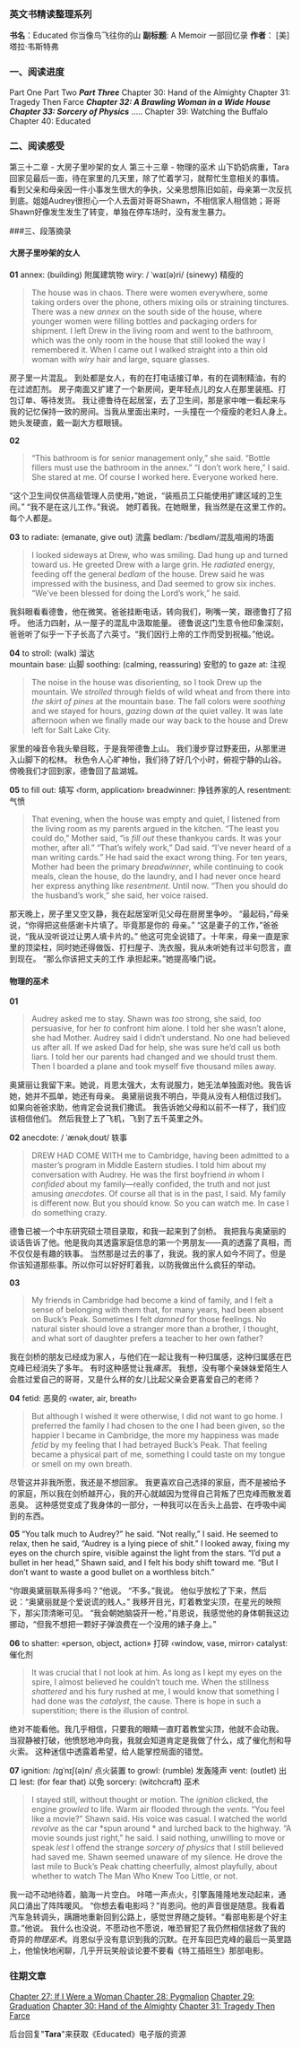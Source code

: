 ### 英文书精读整理系列
**书名**：Educated 你当像鸟飞往你的山
**副标题**:  A Memoir 一部回忆录
**作者**： [美] 塔拉·韦斯特弗

### 一、阅读进度
Part One
Part Two
***Part Three***
Chapter 30: Hand of the Almighty 
Chapter 31: Tragedy Then Farce 
***Chapter 32: A Brawling Woman in a Wide House***
***Chapter 33: Sorcery of Physics***
.....
Chapter 39: Watching the Buffalo 
Chapter 40: Educated
### 二、阅读感受
第三十二章 - 大房子里吵架的女人 
第三十三章 -  物理的巫术
山下奶奶病重，Tara回家见最后一面，待在家里的几天里，除了忙着学习，就帮忙生意相关的事情。
看到父亲和母亲因一件小事发生很大的争执，父亲思想陈旧如前，母亲第一次反抗到底。姐姐Audrey很担心一个人去面对哥哥Shawn，不相信家人相信她；哥哥Shawn好像发生发生了转变，单独在停车场时，没有发生暴力。

###三、段落摘录
#### 大房子里吵架的女人 
**01**
annex: (building) 附属建筑物
wiry: / ˈwaɪ(ə)ri/ (sinewy) 精瘦的
>The house was in chaos. 
>There were women everywhere, some taking orders over the phone, others mixing oils or straining tinctures. 
>There was a new *annex* on the south side of the house, where younger women were filling bottles and packaging orders for shipment. 
>I left Drew in the living room and went to the bathroom, which was the only room in the house that still looked the way I remembered it. When I came out I walked straight into a thin old woman with *wiry* hair and large, square glasses.

房子里一片混乱。
到处都是女人，有的在打电话接订单，有的在调制精油，有的在过滤酊剂。
房子南面又扩建了一个新房间，更年轻点儿的女人在那里装瓶、打包订单、等待发货。
我让德鲁待在起居室，去了卫生间，那是家中唯一看起来与我的记忆保持一致的房间。当我从里面出来时，一头撞在一个瘦瘦的老妇人身上。她头发硬直，戴一副大方框眼镜。

**02**
>“This bathroom is for senior management only,” she said. “Bottle fillers must use the bathroom in the annex.” 
>“I don’t work here,” I said. 
>She stared at me. Of course I worked here. Everyone worked here.

“这个卫生间仅供高级管理人员使用，”她说，“装瓶员工只能使用扩建区域的卫生间。” 
“我不是在这儿工作。”我说。 
她盯着我。在她眼里，我当然是在这里工作的。每个人都是。

**03**
to radiate: (emanate, give out) 流露 
bedlam: /ˈbɛdləm/混乱喧闹的场面
>I looked sideways at Drew, who was smiling. Dad hung up and turned toward us. He greeted Drew with a large grin. 
>He *radiated* energy, feeding off the general *bedlam* of the house. 
>Drew said he was impressed with the business, and Dad seemed to grow six inches. “We’ve been blessed for doing the Lord’s work,” he said.

我斜眼看看德鲁，他在微笑。爸爸挂断电话，转向我们，咧嘴一笑，跟德鲁打了招呼。
他活力四射，从一屋子的混乱中汲取能量。
德鲁说这门生意令他印象深刻，爸爸听了似乎一下子长高了六英寸。“我们因行上帝的工作而受到祝福。”他说。

**04**
to stroll: (walk) 溜达  
mountain base: 山脚
soothing:  (calming, reassuring) 安慰的
to gaze at: 注视
>The noise in the house was disorienting, so I took Drew up the mountain. 
>We *strolled* through fields of wild wheat and from there into *the skirt of pines* at the mountain base. 
>The fall colors were *soothing* and we stayed for hours, *gazing* down *at* the quiet valley. 
>It was late afternoon when we finally made our way back to the house and Drew left for Salt Lake City.

家里的噪音令我头晕目眩，于是我带德鲁上山。
我们漫步穿过野麦田，从那里进入山脚下的松林。
秋色令人心旷神怡，我们待了好几个小时，俯视宁静的山谷。
傍晚我们才回到家，德鲁回了盐湖城。

**05**
to fill out: 填写 ‹form, application›
breadwinner: 挣钱养家的人
resentment: 气愤
> That evening, when the house was empty and quiet, I listened from the living room as my parents argued in the kitchen.
>“The least you could do,” Mother said, “is *fill* *out* these thankyou cards. It was your mother, after all.”
> “That’s wifely work,” Dad said. “I’ve never heard of a man writing cards.”
>He had said the exact wrong thing. 
>For ten years, Mother had been the primary *breadwinner*, while continuing to cook meals, clean the house, do the laundry, and I had never once heard her express anything like *resentment*. Until now.
>“Then you should do the husband’s work,” she said, her voice raised.

那天晚上，房子里又空又静，我在起居室听见父母在厨房里争吵。
“最起码，”母亲说，“你得把这些感谢卡片填了。毕竟那是你的 母亲。” 
“这是妻子的工作，”爸爸说，“我从没听说过让男人填卡片的。” 
他这可完全说错了。十年来，母亲一直是家里的顶梁柱，同时她还得做饭、打扫屋子、洗衣服，我从未听她有过半句怨言，直到现在。
“那么你该把丈夫的工作 承担起来。”她提高嗓门说。

#### 物理的巫术
**01**
>Audrey asked me to stay. Shawn was *too* strong, she said, *too* persuasive, for her *to* confront him alone. 
>I told her she wasn’t alone, she had Mother. 
>Audrey said I didn’t understand. No one had believed us after all. If we asked Dad for help, she was sure he’d call us both liars. 
>I told her our parents had changed and we should trust them. 
>Then I boarded a plane and took myself five thousand miles away.

奥黛丽让我留下来。她说，肖恩太强大，太有说服力，她无法单独面对他。我告诉她，她并不孤单，她还有母亲。
奥黛丽说我不明白，毕竟从没有人相信过我们。如果向爸爸求助，他肯定会说我们撒谎。
我告诉她父母和以前不一样了，我们应该相信他们。
然后我登上了飞机，飞到了五千英里之外。

**02**
anecdote:  / ˈænəkˌdoʊt/ 轶事
>DREW HAD COME WITH me to Cambridge, having been admitted to a master’s program in Middle Eastern studies. 
>I told him about my conversation with Audrey. He was the first boyfriend *in* whom I *confided* about my family—really confided, the truth and not just amusing *anecdotes*. 
>Of course all that is in the past, I said. My family is different now. But you should know. So you can watch me. In case I do something crazy.

德鲁已被一个中东研究硕士项目录取，和我一起来到了剑桥。
我把我与奥黛丽的谈话告诉了他。他是我向其透露家庭信息的第一个男朋友——真的透露了真相，而不仅仅是有趣的轶事。
当然那是过去的事了，我说。我的家人如今不同了。但是你该知道那些事。所以你可以好好盯着我，以防我做出什么疯狂的举动。

**03**
>My friends in Cambridge had become a kind of family, and I felt a sense of belonging with them that, for many years, had been absent on Buck’s Peak. 
>Sometimes I felt *damned* for those feelings. 
>No natural sister should love a stranger more than a brother, I thought, and what sort of daughter prefers a teacher to her own father?

我在剑桥的朋友已经成为家人，与他们在一起让我有一种归属感，这种归属感在巴克峰已经消失了多年。
有时这种感觉让我*痛苦*。
我想，没有哪个亲妹妹爱陌生人会胜过爱自己的哥哥，又是什么样的女儿比起父亲会更喜爱自己的老师？ 

**04**
fetid:  恶臭的 ‹water, air, breath›
>But although I wished it were otherwise, I did not want to go home. 
>I preferred the family I had chosen to the one I had been given, so the happier I became in Cambridge, the more my happiness was made *fetid* by my feeling that I had betrayed Buck’s Peak. 
>That feeling became a physical part of me, something I could taste on my tongue or smell on my own breath.

尽管这并非我所愿，我还是不想回家。
我更喜欢自己选择的家庭，而不是被给予的家庭，所以我在剑桥越开心，我的开心就越因为觉得自己背叛了巴克峰而散发着恶臭。
这种感觉变成了我身体的一部分，一种我可以在舌头上品尝、在呼吸中闻到的东西。

**05**
“You talk much to Audrey?” he said. 
“Not really,” I said. 
He seemed to relax, then he said, “Audrey is a lying piece of shit.” 
I looked away, fixing my eyes on the church spire, visible against the light from the stars. 
“I’d put a bullet in her head,” Shawn said, and I felt his body shift toward me. “But I don’t want to waste a good bullet on a worthless bitch.”

“你跟奥黛丽联系得多吗？”他说。
 “不多。”我说。 
他似乎放松了下来，然后说：“奥黛丽就是个爱说谎的贱人。” 
我移开目光，盯着教堂尖顶，在星光的映照下，那尖顶清晰可见。
“我会朝她脑袋开一枪，”肖恩说，我感觉他的身体朝我这边挪动，“但我不想把一颗好子弹浪费在一个没用的婊子身上。”

**06**
to shatter:  «person, object, action» 打碎 ‹window, vase, mirror›
catalyst: 催化剂
>It was crucial that I not look at him. As long as I kept my eyes on the spire, I almost believed he couldn’t touch me.
>When the stillness *shattered* and his fury rushed at me, I would know that something I had done was the *catalyst*, the cause. 
>There is hope in such a superstition; there is the illusion of control.

绝对不能看他。我几乎相信，只要我的眼睛一直盯着教堂尖顶，他就不会动我。
当寂静被打破，他愤怒地冲向我，我就会知道肯定是我做了什么，成了催化剂和导火索。
这种迷信中透露着希望，给人能掌控局面的错觉。

**07**
ignition: /ɪɡˈnɪʃ(ə)n/  点火装置
to growl: (rumble) 发轰隆声
vent: (outlet) 出口 
lest: (for fear that) 以免
sorcery:  (witchcraft) 巫术 
>I stayed still, without thought or motion. 
>The *ignition* clicked, the engine *growled* to life. Warm air flooded through the *vents*.
>“You feel like a movie?” Shawn said. His voice was casual. I watched the world *revolve* as the car *spun around * and lurched back to the highway. “A movie sounds just right,” he said.
> I said nothing, unwilling to move or speak *lest* I offend the strange *sorcery of physics* that I still believed had saved me. Shawn seemed unaware of my silence. He drove the last mile to Buck’s Peak chatting cheerfully, almost playfully, about whether to watch The Man Who Knew Too Little, or not.

我一动不动地待着，脑海一片空白。 
咔嗒一声点火，引擎轰隆隆地发动起来，通风口涌出了阵阵暖风。
 “你想去看电影吗？”肖恩问。他的声音很是随意。我看着汽车急转调头，蹒跚地重新回到公路上，感觉世界随之旋转。“看部电影是个好主意。”他说。 
我什么也没说，不愿动也不愿说，唯恐冒犯了我仍然相信拯救了我的奇异的*物理巫术*。肖恩似乎没有意识到我的沉默。在开车回巴克峰的最后一英里路上，他愉快地闲聊，几乎开玩笑般谈论要不要看《特工插班生》那部电影。

### 往期文章
[Chapter 27: If I Were a Woman ](https://mp.weixin.qq.com/s/jIWn3d27N-QTkpHE9qrMxw)
[Chapter 28: Pygmalion](https://mp.weixin.qq.com/s/u4ZnufWn27RVYqajJGCQaQ)
[Chapter 29: Graduation](https://mp.weixin.qq.com/s/Y_nKsFCq88f0n1-JjmY57w)
[Chapter 30: Hand of the Almighty](https://mp.weixin.qq.com/s/PD3hFXYaycGfKvObZuND7w)
[Chapter 31: Tragedy Then Farce](https://mp.weixin.qq.com/s/4cCXeqxyip8EZryHFHJfKg)

后台回复"**Tara**"来获取《Educated》电子版的资源
